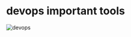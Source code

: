# devops important tools

![devops](https://user-images.githubusercontent.com/42309948/152316992-2bff9fb6-bd3e-4609-a3ff-5a6c6dda7d3e.jpg)
